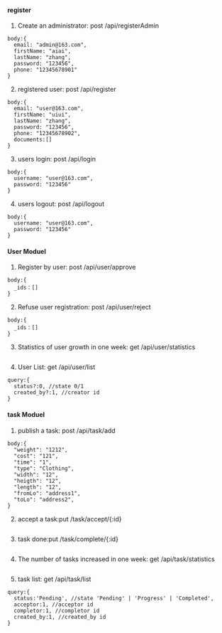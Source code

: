 
#### register
  1. Create an administrator: post  /api/registerAdmin 
  ```
  body:{
    email: "admin@163.com",
    firstName: "aiai",
    lastName: "zhang",
    password: "123456",
    phone: "12345678901"
 }
  ```

  2. registered user: post  /api/register 
  ```
  body:{
    email: "user@163.com",
    firstName: "uiui",
    lastName: "zhang",
    password: "123456",
    phone: "12345678902",
    documents:[]
 }
  ```

  3. users login: post  /api/login 
  ```
  body:{
    username: "user@163.com",
    password: "123456"
 }
  ```

  4. users logout: post  /api/logout
  ```
  body:{
    username: "user@163.com",
    password: "123456"
  }
  ```

#### User Moduel
  1. Register by user: post  /api/user/approve
  ```
  body:{
    _ids：[]
  }
  ```

  2. Refuse user registration: post  /api/user/reject
  ```
  body:{
    _ids：[]
  }
  ```

   3. Statistics of user growth in one week: get  /api/user/statistics
  ```
  ```
  
  4. User List: get  /api/user/list
  ```
  query:{
    status?:0, //state 0/1
    created_by?:1, //creator id
  }
  ```

#### task Moduel
  1. publish a task: post  /api/task/add
  ```
  body:{
    "weight": "1212",
    "cost": "121",
    "time": "1",
    "type": "Clothing",
    "width": "12",
    "heigth": "12",
    "length": "12",
    "fromLo": "address1",
    "toLo": "address2",
  }
  ```

  2. accept a task:put  /task/accept/{:id}
  ```
  ```

  3. task done:put  /task/complete/{:id}
  ```
  ```

   4. The number of tasks increased in one week: get  /api/task/statistics
  ```
  ```

  5. task list: get  /api/task/list
  ```
  query:{
    status:'Pending', //state 'Pending' | 'Progress' | 'Completed',
    acceptor:1, //acceptor id
    completor:1, //completor id
    created_by:1, //created_by id
  }
  ```

